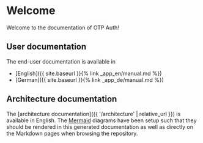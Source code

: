 # Welcome

Welcome to the documentation of OTP Auth!

## User documentation

The end-user documentation is available in

- [English]({{ site.baseurl }}{% link _app_en/manual.md %})
- [German]({{ site.baseurl }}{% link _app_de/manual.md %})

## Architecture documentation

The [architecture documentation]({{ '/architecture' | relative_url }}) is
available in English. The [Mermaid](https://mermaid.js.org/) diagrams have been
setup such that they should be rendered in this generated documentation as well
as directly on the Markdown pages when browsing the repository.
